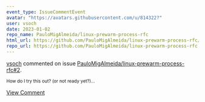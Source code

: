 ```yaml
---
event_type: IssueCommentEvent
avatar: "https://avatars.githubusercontent.com/u/814322?"
user: vsoch
date: 2023-01-02
repo_name: PauloMigAlmeida/linux-prewarm-process-rfc
html_url: https://github.com/PauloMigAlmeida/linux-prewarm-process-rfc/pull/2
repo_url: https://github.com/PauloMigAlmeida/linux-prewarm-process-rfc
---
```


<a href='https://github.com/vsoch' target='_blank'>vsoch</a> commented on issue <a href='https://github.com/PauloMigAlmeida/linux-prewarm-process-rfc/pull/2' target='_blank'>PauloMigAlmeida/linux-prewarm-process-rfc#2</a>.

<small>How do I try this out? (or not ready yet?)...</small>

<a href='https://github.com/PauloMigAlmeida/linux-prewarm-process-rfc/pull/2' target='_blank'>View Comment</a>